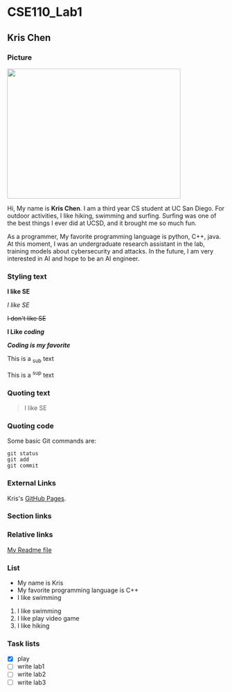 # CSE110_Lab1

## Kris Chen

### Picture

<img src="https://github.com/Kriiiiss/CSE110_Lab1/assets/147010005/c3f251af-d688-4d79-acc2-36635128a986" width="400" height="300">

Hi, My name is **Kris Chen**. I am a third year CS student at UC San Diego. For outdoor activities, I like hiking, swimming and surfing. Surfing was one of the best things I ever did at UCSD, and it brought me so much fun.

As a programmer, My favorite programming language is python, C++, java. At this moment, I was an undergraduate research assistant in the lab, training models about cybersecurity and attacks. In the future, I am very interested in AI and hope to be an AI engineer.

### Styling text

**I like SE**

_I like SE_

~~I don't like SE~~

**I Like _coding_**

***Coding is my favorite***

This is a <sub>sub</sub> text

This is a <sup>sup</sup> text

### Quoting text

> I like SE

### Quoting code

Some basic Git commands are:
```
git status
git add
git commit
```

### External Links

Kris's [GitHub Pages](https://github.com/Kriiiiss/CSE110_Lab1).

### Section links 

### Relative links

[My Readme file](README.md)

### List

* My name is Kris
* My favorite programming language is C++
* I like swimming

1. I like swimming
2. I like play video game
3. I like hiking

### Task lists

- [x] play
- [ ] write lab1
- [ ] write lab2
- [ ] write lab3
